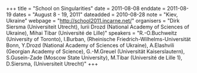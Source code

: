 +++
title = "School on Singularities"
date = 2011-08-08
enddate = 2011-08-19
dates = "August 8 - 19, 2011"
dateadded = 2010-08-28
note = "Kiev, Ukraine"
webpage = "http://school2011.incarne.net/"
organisers = "Dirk Siersma (Universiteit Utrecht), Iurii Drozd (National Academy of Sciences of Ukraine), Mihai Tibar (Université de Lille)"
speakers = "R.-O.Buchweitz (University of Toronto), I.Burban, (Rheinische Friedrich-Wilhelms-Universität Bonn, Y.Drozd (National Academy of Sciences of Ukraine), A.Elashvili (Georgian Academy of Science), G.-M.Greuel (Universität Kaiserslautern), S.Gusein-Zade (Moscow State University), M.Tibar (Université de Lille 1), D.Siersma, (Universiteit Utrecht)"
+++
